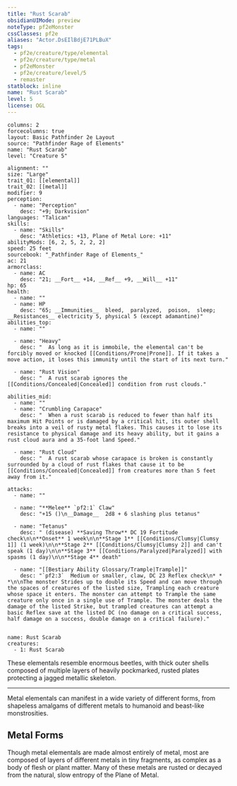 ```yaml
---
title: "Rust Scarab"
obsidianUIMode: preview
noteType: pf2eMonster
cssClasses: pf2e
aliases: "Actor.DsEIlBdjE71PLBuX" 
tags:
  - pf2e/creature/type/elemental
  - pf2e/creature/type/metal
  - pf2eMonster
  - pf2e/creature/level/5
  - remaster
statblock: inline
name: "Rust Scarab"
level: 5
license: OGL
---
```


```statblock
columns: 2
forcecolumns: true
layout: Basic Pathfinder 2e Layout
source: "Pathfinder Rage of Elements"
name: "Rust Scarab"
level: "Creature 5"

alignment: ""
size: "Large"
trait_01: [[elemental]]
trait_02: [[metal]]
modifier: 9
perception:
  - name: "Perception"
    desc: "+9; Darkvision"
languages: "Talican"
skills:
  - name: "Skills"
    desc: "Athletics: +13, Plane of Metal Lore: +11"
abilityMods: [6, 2, 5, 2, 2, 2]
speed: 25 feet
sourcebook: "_Pathfinder Rage of Elements_"
ac: 21
armorclass:
  - name: AC
    desc: "21; __Fort__ +14, __Ref__ +9, __Will__ +11"
hp: 65
health:
  - name: ""
  - name: HP
    desc: "65; __Immunities__  bleed,  paralyzed,  poison,  sleep; __Resistances__ electricity 5, physical 5 (except adamantine)"
abilities_top:
  - name: ""

  - name: "Heavy"
    desc: "  As long as it is immobile, the elemental can't be forcibly moved or knocked [[Conditions/Prone|Prone]]. If it takes a move action, it loses this immunity until the start of its next turn."

  - name: "Rust Vision"
    desc: "  A rust scarab ignores the [[Conditions/Concealed|Concealed]] condition from rust clouds."

abilities_mid:
  - name: ""
  - name: "Crumbling Carapace"
    desc: "  When a rust scarab is reduced to fewer than half its maximum Hit Points or is damaged by a critical hit, its outer shell breaks into a veil of rusty metal flakes. This causes it to lose its resistance to physical damage and its heavy ability, but it gains a rust cloud aura and a 35-foot land Speed."

  - name: "Rust Cloud"
    desc: "  A rust scarab whose carapace is broken is constantly surrounded by a cloud of rust flakes that cause it to be [[Conditions/Concealed|Concealed]] from creatures more than 5 feet away from it."

attacks:
  - name: ""

  - name: "**Melee** `pf2:1` Claw"
    desc: "+15 ()\n__Damage__  2d8 + 6 slashing plus tetanus"

  - name: "Tetanus"
    desc: " (disease) **Saving Throw** DC 19 Fortitude check\n\n**Onset** 1 week\n\n**Stage 1** [[Conditions/Clumsy|Clumsy 1]] (1 week)\n\n**Stage 2** [[Conditions/Clumsy|Clumsy 2]] and can't speak (1 day)\n\n**Stage 3** [[Conditions/Paralyzed|Paralyzed]] with spasms (1 day)\n\n**Stage 4** death"

  - name: "[[Bestiary Ability Glossary/Trample|Trample]]"
    desc: "`pf2:3`  Medium or smaller, claw, DC 23 Reflex check\n* * *\n\nThe monster Strides up to double its Speed and can move through the spaces of creatures of the listed size, Trampling each creature whose space it enters. The monster can attempt to Trample the same creature only once in a single use of Trample. The monster deals the damage of the listed Strike, but trampled creatures can attempt a basic Reflex save at the listed DC (no damage on a critical success, half damage on a success, double damage on a critical failure)."
 
```

```encounter-table
name: Rust Scarab
creatures:
  - 1: Rust Scarab
```



These elementals resemble enormous beetles, with thick outer shells composed of multiple layers of heavily pockmarked, rusted plates protecting a jagged metallic skeleton.

* * *

Metal elementals can manifest in a wide variety of different forms, from shapeless amalgams of different metals to humanoid and beast-like monstrosities.

## Metal Forms

Though metal elementals are made almost entirely of metal, most are composed of layers of different metals in tiny fragments, as complex as a body of flesh or plant matter. Many of these metals are rusted or decayed from the natural, slow entropy of the Plane of Metal.
